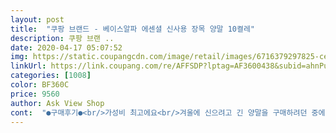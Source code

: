 ```yaml
---
layout: post 
title:  "쿠팡 브랜드 - 베이스알파 에센셜 신사용 장목 양말 10켤레" 
description: 쿠팡 브랜 ..
date: 2020-04-17 05:07:52 
img: https://static.coupangcdn.com/image/retail/images/6716379297825-ce74c2a2-f4e0-40c7-8359-637c86f4c74c.jpg 
linkUrl: https://link.coupang.com/re/AFFSDP?lptag=AF3600438&subid=ahnPublicAsk&pageKey=1182724527&itemId=1092861168&vendorItemId=5609057055&traceid=V0-113-74fbb03d026ea9df 
categories: [1008] 
color: BF360C 
price: 9560 
author: Ask View Shop 
cont:  "●구매후기●<br/>가성비 최고에요<br/>겨울에 신으려고 긴 양말을 구매하려던 중에 이 제품을 보게 되었습니다!<br/>굿굿<br/>그리고 끝처리가 밴드같이 쫀쫀해서 흘러내리지 않아 너무 좋았습니다!!! 두께감도 있고 재질이 부드러워서 매일 이 양말만 신고 있네요<br/>디자인도 물론 깔끔하게 좋습니다<br/>매우 정직한 하얀 양말입니다.<br/><br/>발목을 쫀쫀하게 잡아주는게 좋아요<br/>신랑 엄지발가락부분에 구멍이 자주나서 다 버리고 사고싶어하길래 샀습니다.<br/><br/>신랑왈.<br/> 가성비가 탑이다<br/>신축성도좋고 매우 새하얗습니다.<br/><br/>어므 옷이나 다 잘어울려서 고민없이 매일 꺼내 신고있습니다!!!<br/>이것도 오래 못가겠죠.<br/> 그래도 가격도 저렴하고 신축성이좋으니 오래쓰다 담에 또 구매하면됩니다.<br/><br/>직접 신어보니 길이가 적당해서 발목이 보이는 청바지랑 같이 신어도 발목을 가려줘 바람이 불어도 춥지 않았어요 ㅎㅎㅎ<br/>" 
---
```

